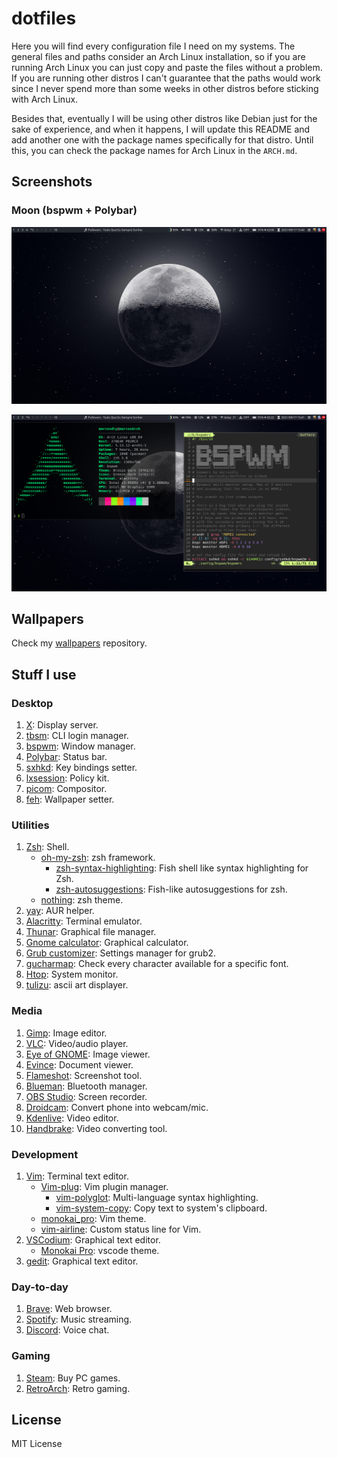 # dotfiles

Here you will find every configuration file I need on my systems. The general files and paths consider an Arch Linux installation, so if you are running Arch Linux you can just copy and paste the files without a problem. If you are running other distros I can't guarantee that the paths would work since I never spend more than some weeks in other distros before sticking with Arch Linux.

Besides that, eventually I will be using other distros like Debian just for the sake of experience, and when it happens, I will update this README and add another one with the package names specifically for that distro. Until this, you can check the package names for Arch Linux in the `ARCH.md`.

## Screenshots

### Moon (bspwm + Polybar)

![Desktop](https://raw.githubusercontent.com/marcosdly/dotfiles/master/screenshots/bspwm-moon-01.png)

![Desktop with terminal](https://raw.githubusercontent.com/marcosdly/dotfiles/master/screenshots/bspwm-moon-02.png)

## Wallpapers

Check my [wallpapers](https://github.com/marcosdly/wallpapers) repository.

## Stuff I use

### Desktop

1. [X](https://www.x.org/wiki/): Display server.
2. [tbsm](https://loh-tar.github.io/tbsm/): CLI login manager.
3. [bspwm](https://github.com/baskerville/bspwm): Window manager.
4. [Polybar](https://github.com/polybar/polybar): Status bar.
5. [sxhkd](https://github.com/baskerville/sxhkd): Key bindings setter.
6. [lxsession](https://wiki.lxde.org/en/LXSession): Policy kit.
7. [picom](https://github.com/yshui/picom): Compositor.
8. [feh](https://feh.finalrewind.org/): Wallpaper setter.

### Utilities

1. [Zsh](https://zsh.sourceforge.io/): Shell.
    * [oh-my-zsh](https://github.com/ohmyzsh/ohmyzsh/): zsh framework.
      * [zsh-syntax-highlighting](https://github.com/zsh-users/zsh-syntax-highlighting): Fish shell like syntax highlighting for Zsh.
      * [zsh-autosuggestions](https://github.com/zsh-users/zsh-autosuggestions): Fish-like autosuggestions for zsh.
    * [nothing](https://github.com/eendroroy/nothing): zsh theme.
2. [yay](https://github.com/Jguer/yay): AUR helper.
3. [Alacritty](https://github.com/alacritty/alacritty): Terminal emulator.
4. [Thunar](https://docs.xfce.org/xfce/thunar/start): Graphical file manager.
5. [Gnome calculator](https://wiki.gnome.org/Apps/Calculator): Graphical calculator.
6. [Grub customizer](https://github.com/mdeguzis/grub-customizer): Settings manager for grub2.
7. [gucharmap](https://wiki.gnome.org/Apps/Gucharmap): Check every character available for a specific font.
8. [Htop](https://htop.dev/): System monitor.
9. [tulizu](https://loh-tar.github.io/tulizu/): ascii art displayer.

### Media

1. [Gimp](https://www.gimp.org/): Image editor.
2. [VLC](https://www.videolan.org/vlc/): Video/audio player.
3. [Eye of GNOME](https://wiki.gnome.org/Apps/EyeOfGnome): Image viewer.
4. [Evince](https://wiki.gnome.org/Apps/Evince): Document viewer.
5. [Flameshot](https://flameshot.org/): Screenshot tool.
6. [Blueman](https://github.com/blueman-project/blueman): Bluetooth manager.
7. [OBS Studio](https://obsproject.com/): Screen recorder.
8. [Droidcam](https://www.dev47apps.com/): Convert phone into webcam/mic.
9. [Kdenlive](https://kdenlive.org/en/): Video editor.
10. [Handbrake](https://handbrake.fr/): Video converting tool.

### Development

1. [Vim](https://github.com/vim/vim): Terminal text editor.
    * [Vim-plug](https://github.com/junegunn/vim-plug): Vim plugin manager.
      * [vim-polyglot](https://github.com/sheerun/vim-polyglot): Multi-language syntax highlighting.
      * [vim-system-copy](https://github.com/christoomey/vim-system-copy): Copy text to system's clipboard.
    * [monokai_pro](https://github.com/Erichain/vim-monokai-pro): Vim theme.
    * [vim-airline](https://github.com/vim-airline/vim-airline): Custom status line for Vim.
2. [VSCodium](https://vscodium.com/): Graphical text editor.
    * [Monokai Pro](https://monokai.pro/): vscode theme.
3. [gedit](https://wiki.gnome.org/Apps/Gedit): Graphical text editor.

### Day-to-day

1. [Brave](https://brave.com/): Web browser.
2. [Spotify](https://www.spotify.com/br/): Music streaming.
3. [Discord](https://discord.com/): Voice chat.

### Gaming

1. [Steam](https://store.steampowered.com/): Buy PC games.
2. [RetroArch](https://www.retroarch.com/): Retro gaming.

## License

MIT License
